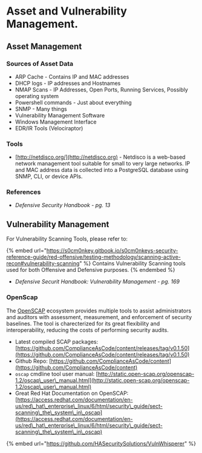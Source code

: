 # Asset and Vulnerability Management.

## Asset Management

### Sources of Asset Data

* ARP Cache - Contains IP and MAC addresses
* DHCP logs - IP addresses and Hostnames
* NMAP Scans - IP Addresses, Open Ports, Running Services, Possibly operating system
* Powershell commands - Just about everything
* SNMP - Many things
* Vulnerability Management Software
* Windows Management Interface
* EDR/IR Tools (Velociraptor)

### Tools

* [http://netdisco.org/](http://netdisco.org) - Netdisco is a web-based network management tool suitable for small to very large networks. IP and MAC address data is collected into a PostgreSQL database using SNMP, CLI, or device APIs.

### References

* _Defensive Security Handbook - pg. 13_

## Vulnerability Management

For Vulnerability Scanning Tools, please refer to:

{% embed url="https://s0cm0nkey.gitbook.io/s0cm0nkeys-security-reference-guide/red-offensive/testing-methodology/scanning-active-recon#vulnerability-scanning" %}
Contains Vulnerability Scanning tools used for both Offensive and Defensive purposes.
{% endembed %}

* _Defensive Securit Handbook: Vulnerability Management - pg. 169_

### OpenScap <a href="#openscap" id="openscap"></a>

The [OpenSCAP](https://www.open-scap.org) ecosystem provides multiple tools to assist administrators and auditors with assessment, measurement, and enforcement of security baselines. The tool is charecterized for its great flexibility and interoperability, reducing the costs of performing security audits.

* Latest compiled SCAP packages: [https://github.com/ComplianceAsCode/content/releases/tag/v0.1.50](https://github.com/ComplianceAsCode/content/releases/tag/v0.1.50)
* Github Repo: [https://github.com/ComplianceAsCode/content](https://github.com/ComplianceAsCode/content)
* `oscap` cmdline tool user manual: [http://static.open-scap.org/openscap-1.2/oscap\_user\_manual.html](http://static.open-scap.org/openscap-1.2/oscap\_user\_manual.html)
* Great Red Hat Documentation on OpenSCAP: [https://access.redhat.com/documentation/en-us/red\_hat\_enterprise\_linux/6/html/security\_guide/sect-scanning\_the\_system\_in\_oscap](https://access.redhat.com/documentation/en-us/red\_hat\_enterprise\_linux/6/html/security\_guide/sect-scanning\_the\_system\_in\_oscap)

{% embed url="https://github.com/HASecuritySolutions/VulnWhisperer" %}

## &#x20;<a href="#openscap" id="openscap"></a>
